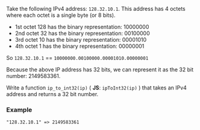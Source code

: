 <p>Take the following IPv4 address:  <code>128.32.10.1</code>. This address has 4 octets where each octet is a single byte (or 8 bits).</p>
<ul>
<li>1st octet 128 has the binary representation: 10000000</li>
<li>2nd octet 32 has the binary representation: 00100000</li>
<li>3rd octet 10 has the binary representation: 00001010</li>
<li>4th octet 1 has the binary representation: 00000001</li>
</ul>
<p>So <code>128.32.10.1</code> == <code>10000000.00100000.00001010.00000001</code></p>
<p>Because the above IP address has 32 bits, we can represent it as the 32
bit number: 2149583361.</p>
<p>Write a function <code>ip_to_int32(ip)</code> ( <strong>JS</strong>: <code>ipToInt32(ip)</code> ) that takes an IPv4 address and returns
a 32 bit number.</p>
<h3 id="example">Example</h3>
<pre><code class="language-text">"128.32.10.1" =&gt; 2149583361
</code></pre>
